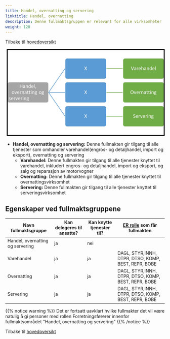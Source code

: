 ```yaml
---
title: Handel, overnatting og servering
linktitle: Handel, overnatting 
description: Denne fullmaktsgruppen er relevant for alle virksomheter
weight: 120
---
```


Tilbake til [hovedoversikt](/authorization/modules/accessgroups/type-accessgroups/versjon-3/#oversikt-over-fullmaktsgrupper)


 
![Handel, overnatting og servering](hos.jpg "Handel, overnatting og servering")
- **Handel, overnatting og servering:** Denne fullmakten gir tilgang til alle tjenester som omhandler varehandel(engros- og detaljhandel, import og eksport), overnatting og servering
	- **Varehandel:** Denne fullmakten gir tilgang til alle tjenester knyttet til varehandel, inkludert engros- og detaljhandel, import og eksport, og salg og reparasjon av motorvogner
	- **Overnatting:** Denne fullmakten gir tilgang til alle tjenester knyttet til overnattingsvirksomhet
	- **Servering:** Denne fullmakten gir tilgang til alle tjenester knyttet til serveringsvirksomhet

## Egenskaper ved fullmaktsgruppene
|Navn fullmaktsgruppe|Kan delegeres til ansatte?|Kan knytte tjenester til?|[ER rolle](/authorization/modules/accessgroups/register_er/#rolletyper-fra-enhetsregisteret) som får fullmakten|
|---|---|---|---|
|Handel, overnatting og servering| ja|nei||
|Varehandel|ja|ja|DAGL, STYR,INNH, DTPR, DTSO, KOMP, BEST, REPR, BOBE|
|Overnatting|ja|ja|DAGL, STYR,INNH, DTPR, DTSO, KOMP, BEST, REPR, BOBE|
|Servering|ja|ja|DAGL, STYR,INNH, DTPR, DTSO, KOMP, BEST, REPR, BOBE|

{{% notice warning %}} Det er fortsatt uavklart hvilke fullmakter det vil være natulig å gi personer med rollen Forretningsførerer innenfor fullmaktsområdet "Handel, overnatting og servering" {{% /notice %}}


Tilbake til [hovedoversikt](/authorization/modules/accessgroups/type-accessgroups/versjon-3/#oversikt-over-fullmaktsgrupper)